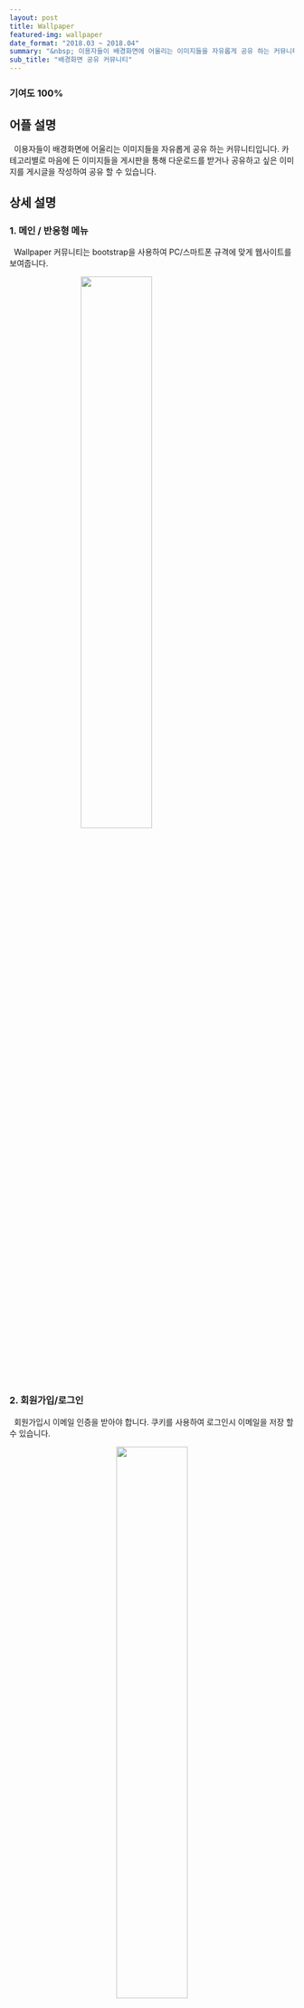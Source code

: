 ```yaml
---
layout: post
title: Wallpaper
featured-img: wallpaper
date_format: "2018.03 ~ 2018.04"
summary: "&nbsp; 이용자들이 배경화면에 어울리는 이미지들을 자유롭게 공유 하는 커뮤니티입니다."
sub_title: "배경화면 공유 커뮤니티"
---
```


### 기여도 100%

## 어플 설명

&nbsp;&nbsp;이용자들이 배경화면에 어울리는 이미지들을 자유롭게 공유 하는 커뮤니티입니다. 카테고리별로 마음에 든 이미지들을 게시판을 통해 다운로드를 받거나 공유하고 싶은 이미지를 게시글을 작성하여 공유 할 수 있습니다.

## 상세 설명

### 1. 메인 / 반응형 메뉴

&nbsp;&nbsp;Wallpaper 커뮤니티는 bootstrap을 사용하여 PC/스마트폰 규격에 맞게 웹사이트를 보여줍니다.

<img src="http://k2y1231.github.io/assets/img/posts/wallpaper/main.png" style="width:auto;height:50%;margin-left:auto;margin-right:auto;display:block;"/>

### 2. 회원가입/로그인

&nbsp;&nbsp;회원가입시 이메일 인증을 받아야 합니다. 쿠키를 사용하여 로그인시 이메일을 저장 할 수 있습니다.

<center>
<img src="http://k2y1231.github.io/assets/img/posts/wallpaper/join.png" style="width:auto;height:50%;margin-left:auto;margin-right:auto;display:inline-block;"/>
<img src="http://k2y1231.github.io/assets/img/posts/wallpaper/login.png" style="width:auto;height:50%;margin-left:auto;margin-right:auto;display:inline-block;"/>
</center>

### 3. 배경화면 공유 게시판

&nbsp;&nbsp;게시판은 추천수/최신순으로 정렬되고 제목/댓글/작성자 등 키워드로 게시글을 검색 할 수 있습니다. 게시판 이미지들은 썸네일 형태로 보여줍니다.

<img src="http://k2y1231.github.io/assets/img/posts/wallpape/board.png" style="width:auto;height:50%;margin-left:auto;margin-right:auto;display:block;"/>

### 4. 게시글 작성

&nbsp;&nbsp;공유할 이미지를 서버에 업로드합니다. 이미지는 원본/썸네일 형태로 서버에 저장됩니다.

<img src="http://k2y1231.github.io/assets/img/posts/wallpaper/write.png" style="width:auto;height:50%;margin-left:auto;margin-right:auto;display:block;"/>

### 5. 댓글/좋아요/이미지 다운로드

&nbsp;&nbsp;이미지 다운로드시에 원본 파일을 받을 수 있습니다. 해당 게시글에 댓글을 달거나 좋아요를 누를 수 있습니다.

<img src="http://k2y1231.github.io/assets/img/posts/wallpaper/posts.png" style="width:auto;height:50%;margin-left:auto;margin-right:auto;display:block;"/>

### 6. My Wallpaper

&nbsp;&nbsp;사용자가 공유한 이미지, 열람한 글은 My Wallpaper에서 확인 할 수 있습니다.

<img src="http://k2y1231.github.io/assets/img/posts/wallpaper/my_wallpaper.png" style="width:auto;height:50%;margin-left:auto;margin-right:auto;display:block;"/>




